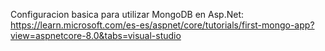 Configuracion basica para utilizar MongoDB en Asp.Net:
https://learn.microsoft.com/es-es/aspnet/core/tutorials/first-mongo-app?view=aspnetcore-8.0&tabs=visual-studio
